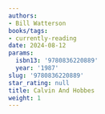 ```yaml
---
authors:
- Bill Watterson
books/tags:
- currently-reading
date: 2024-08-12
params:
  isbn13: '9780836220889'
  year: '1987'
slug: '9780836220889'
star_rating: null
title: Calvin And Hobbes
weight: 1
---
```



<!--more-->